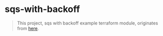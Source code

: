 # sqs-with-backoff

> This project, sqs with backoff example terraform module, originates from [here](https://github.com/kevholditch/sqs-with-backoff "Remote modules").
